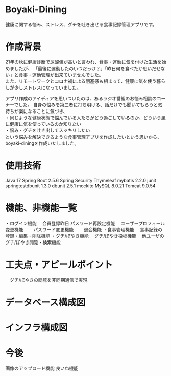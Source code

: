# Boyaki-Dining
健康に関する悩み、ストレス、グチを吐き出せる食事記録管理アプリです。

# 作成背景
21年の秋に健康診断で尿酸値が高いと言われ、食事・運動に気を付けた生活を始めましたが、
「最後に運動したのいつだっけ？」「昨日何を食べたか思いだせない」と食事・運動管理が出来ていませんでした。  
また、リモートワークとコロナ禍による閉塞感も相まって、健康に気を使う暮らしが少しストレスになっていました。

アプリ作成のアイディアを思いついたのは、あるラジオ番組のお悩み相談のコーナーでした。
自身の悩みを第三者に打ち明ける、話だけでも聞いてもらうと気持ちが楽になることに気づき、  
・同じような健康状態で悩んでいる人たちがどう過ごしているのか、どういう風に健康に気を使っているのか知りたい  
・悩み・グチを吐き出してスッキリしたい  
という悩みを解決できるような食事管理アプリを作成したいという思いから、boyaki-diningを作成いたしました。

# 使用技術
Java 17
Spring Boot 2.5.6
Spring Security
Thymeleaf
mybatis 2.2.0
junit
springtestdbunit 1.3.0
dbunit 2.5.1
mockito
MySQL 8.0.21
Tomcat 9.0.54

# 機能、非機能一覧
・ログイン機能
　会員登録昨日
 パスワード再設定機能
　ユーザープロフィール変更機能
　　パスワード変更機能
　　退会機能
・食事管理機能
　食事記録の登録・編集・削除機能
・グチ/ぼやき機能
　グチ/ぼやき投稿機能
　他ユーザのグチ/ぼやき閲覧・検索機能

# 工夫点・アピールポイント
　グチ/ぼやきの閲覧を非同期通信で実現

# データベース構成図

# インフラ構成図

# 今後
画像のアップロード機能
良いね機能